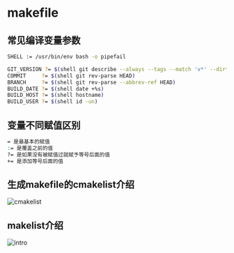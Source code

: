 # makefile
<!-- toc --> 

## 常见编译变量参数

```bash
SHELL := /usr/bin/env bash -o pipefail

GIT_VERSION ?= $(shell git describe --always --tags --match 'v*' --dirty)
COMMIT     ?= $(shell git rev-parse HEAD)
BRANCH     ?= $(shell git rev-parse --abbrev-ref HEAD)
BUILD_DATE ?= $(shell date +%s)
BUILD_HOST ?= $(shell hostname)
BUILD_USER ?= $(shell id -un)
```

## 变量不同赋值区别

```bash
= 是最基本的赋值
:= 是覆盖之前的值
?= 是如果没有被赋值过就赋予等号后面的值
+= 是添加等号后面的值
```

## 生成makefile的cmakelist介绍

![cmakelist](/webp/makefile/cmakelist.webp)

## makelist介绍

![intro](/webp/makefile/intro.webp)
